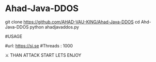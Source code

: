 # Ahad-Java-DDOS

git clone https://github.com/AHAD-VAU-KING/Ahad-Java-DDOS
cd Ahd-Java-DDOS
python ahadjavaddos.py

#USAGE

#url: https://si.se
#Threads : 1000

⚔️ THAN ATTACK START LETS ENJOY
